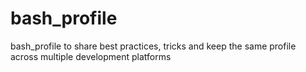 bash_profile
============

bash_profile to share best practices, tricks and keep the same profile across multiple development platforms
